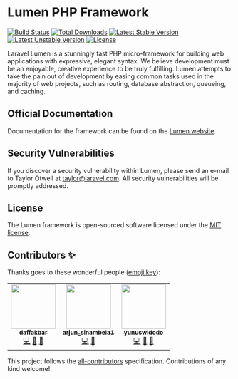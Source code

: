 # Lumen PHP Framework
<!-- ALL-CONTRIBUTORS-BADGE:START - Do not remove or modify this section -->
<!-- ALL-CONTRIBUTORS-BADGE:END -->

[![Build Status](https://travis-ci.org/laravel/lumen-framework.svg)](https://travis-ci.org/laravel/lumen-framework)
[![Total Downloads](https://poser.pugx.org/laravel/lumen-framework/d/total.svg)](https://packagist.org/packages/laravel/lumen-framework)
[![Latest Stable Version](https://poser.pugx.org/laravel/lumen-framework/v/stable.svg)](https://packagist.org/packages/laravel/lumen-framework)
[![Latest Unstable Version](https://poser.pugx.org/laravel/lumen-framework/v/unstable.svg)](https://packagist.org/packages/laravel/lumen-framework)
[![License](https://poser.pugx.org/laravel/lumen-framework/license.svg)](https://packagist.org/packages/laravel/lumen-framework)

Laravel Lumen is a stunningly fast PHP micro-framework for building web applications with expressive, elegant syntax. We believe development must be an enjoyable, creative experience to be truly fulfilling. Lumen attempts to take the pain out of development by easing common tasks used in the majority of web projects, such as routing, database abstraction, queueing, and caching.

## Official Documentation

Documentation for the framework can be found on the [Lumen website](https://lumen.laravel.com/docs).

## Security Vulnerabilities

If you discover a security vulnerability within Lumen, please send an e-mail to Taylor Otwell at taylor@laravel.com. All security vulnerabilities will be promptly addressed.

## License

The Lumen framework is open-sourced software licensed under the [MIT license](https://opensource.org/licenses/MIT).

## Contributors ✨

Thanks goes to these wonderful people ([emoji key](https://allcontributors.org/docs/en/emoji-key)):

<!-- ALL-CONTRIBUTORS-LIST:START - Do not remove or modify this section -->
<!-- prettier-ignore-start -->
<!-- markdownlint-disable -->
<table>
  <tr>
    <td align="center"><a href="https://github.com/daffakbar"><img src="https://avatars2.githubusercontent.com/u/36661135?v=4" width="100px;" alt=""/><br /><sub><b>daffakbar</b></sub></a><br /><a href="https://github.com/arjunsinambela/jobhunAPI/commits?author=daffakbar" title="Code">💻</a> <a href="https://github.com/arjunsinambela/jobhunAPI/commits?author=daffakbar" title="Documentation">📖</a> <a href="#design-daffakbar" title="Design">🎨</a></td>
    <td align="center"><a href="https://github.com/arjunsinambela"><img src="https://avatars0.githubusercontent.com/u/42605944?v=4" width="100px;" alt=""/><br /><sub><b>arjun_sinambela1</b></sub></a><br /><a href="https://github.com/arjunsinambela/jobhunAPI/commits?author=arjunsinambela" title="Code">💻</a> <a href="https://github.com/arjunsinambela/jobhunAPI/commits?author=arjunsinambela" title="Documentation">📖</a></td>
    <td align="center"><a href="https://github.com/yunuswidodo"><img src="https://avatars3.githubusercontent.com/u/36204996?v=4" width="100px;" alt=""/><br /><sub><b>yunuswidodo</b></sub></a><br /><a href="https://github.com/arjunsinambela/jobhunAPI/commits?author=yunuswidodo" title="Code">💻</a> <a href="https://github.com/arjunsinambela/jobhunAPI/issues?q=author%3Ayunuswidodo" title="Bug reports">🐛</a> <a href="#ideas-yunuswidodo" title="Ideas, Planning, & Feedback">🤔</a></td>
  </tr>
</table>

<!-- markdownlint-enable -->
<!-- prettier-ignore-end -->
<!-- ALL-CONTRIBUTORS-LIST:END -->

This project follows the [all-contributors](https://github.com/all-contributors/all-contributors) specification. Contributions of any kind welcome!

